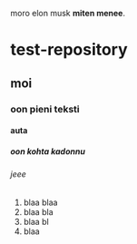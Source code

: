 moro elon musk **miten menee**.

# test-repository
## moi
### oon pieni teksti
#### auta
##### oon kohta kadonnu
###### jeee

<ol>
  <li>blaa blaa</li>
  <li>blaa bla</li>
  <li>blaa bl</li>
  <li>blaa</li>
</ol>
